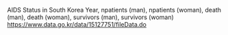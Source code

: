 AIDS Status in South Korea 
Year, npatients (man), npatients (woman), death (man), death (woman), survivors (man), survivors (woman)
https://www.data.go.kr/data/15127751/fileData.do
